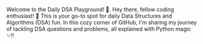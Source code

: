 
Welcome to the Daily DSA Playground! 🚀.
Hey there, fellow coding enthusiast! 👋 This is your go-to spot for daily Data Structures and Algorithms (DSA) fun. In this cozy corner of GitHub, I'm sharing my journey of tackling DSA questions and problems, all explained with Python magic ✨!!